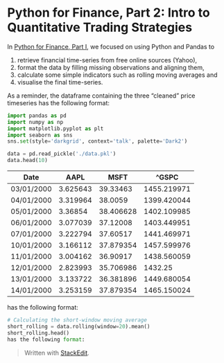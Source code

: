 
# Python for Finance, Part 2: Intro to Quantitative Trading Strategies

In  [Python for Finance, Part I](http://www.learndatasci.com/python-finance-part-yahoo-finance-api-pandas-matplotlib/), we focused on using Python and Pandas to

1.  retrieve financial time-series from free online sources (Yahoo),
2.  format the data by filling missing observations and aligning them,
3.  calculate some simple indicators such as rolling moving averages and
4.  visualise the final time-series.

As a reminder, the dataframe containing the three “cleaned” price timeseries has the following format:
```py
import pandas as pd
import numpy as np
import matplotlib.pyplot as plt
import seaborn as sns
sns.set(style='darkgrid', context='talk', palette='Dark2')

data = pd.read_pickle('./data.pkl')
data.head(10)
```
| Date |AAPL |MSFT |^GSPC |
|-----|-----|-----|-----|
| 03/01/2000 |3.625643 |39.33463 |1455.219971 |
| 04/01/2000 |3.319964 |38.0059 |1399.420044 |
| 05/01/2000 |3.36854 |38.406628 |1402.109985 |
| 06/01/2000 |3.077039 |37.12008 |1403.449951 |
| 07/01/2000 |3.222794 |37.60517 |1441.469971 |
| 10/01/2000 |3.166112 |37.879354 |1457.599976 |
| 11/01/2000 |3.004162 |36.90917 |1438.560059 |
| 12/01/2000 |2.823993 |35.706986 |1432.25 |
| 13/01/2000 |3.133722 |36.381896 |1449.680054 |
| 14/01/2000 |3.253159 |37.879354 |1465.150024 |

has the following format:
```py
# Calculating the short-window moving average
short_rolling = data.rolling(window=20).mean()
short_rolling.head()
has the following format:
```



> Written with [StackEdit](https://www.learndatasci.com/tutorials/python-finance-part-2-intro-quantitative-trading-strategies/).
<!--stackedit_data:
eyJoaXN0b3J5IjpbLTEyMzA3ODgxMDVdfQ==
-->